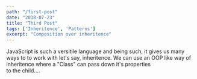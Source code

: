```yaml
---
path: "/first-post"
date: "2018-07-23"
title: "Third Post"
tags: ['Inheritence', 'Patterns']
excerpt: "Composition over inheritence"
---
```


JavaScript is such a versitile language and being such, it gives us many ways to to work with
let's say, inheritence. We can use an OOP like way of inheritence where a "Class" can pass down it's properties    
to the child....